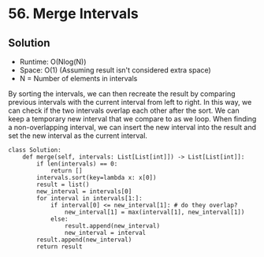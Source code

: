 # 56. Merge Intervals

## Solution
- Runtime: O(Nlog(N))
- Space: O(1) (Assuming result isn't considered extra space)
- N = Number of elements in intervals

By sorting the intervals, we can then recreate the result by comparing previous intervals with the current interval from left to right.
In this way, we can check if the two intervals overlap each other after the sort.
We can keep a temporary new interval that we compare to as we loop.
When finding a non-overlapping interval, we can insert the new interval into the result and set the new interval as the current interval.

```
class Solution:
    def merge(self, intervals: List[List[int]]) -> List[List[int]]:
        if len(intervals) == 0:
            return []
        intervals.sort(key=lambda x: x[0])
        result = list()
        new_interval = intervals[0]
        for interval in intervals[1:]:
            if interval[0] <= new_interval[1]: # do they overlap?
                new_interval[1] = max(interval[1], new_interval[1])
            else:
                result.append(new_interval)
                new_interval = interval
        result.append(new_interval)
        return result
```
